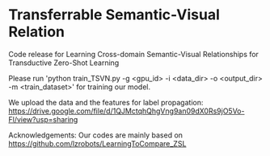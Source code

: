# Transferrable Semantic-Visual Relation
Code release for Learning Cross-domain Semantic-Visual Relationships for Transductive Zero-Shot Learning

Please run
'python train_TSVN.py -g <gpu_id> -i <data_dir> -o <output_dir> -m <train_dataset>'
for training our model.

We upload the data and the features for label propagation:  
https://drive.google.com/file/d/1QJMctqhQhgVng9an09dX0Rs9jO5Vo-Fl/view?usp=sharing

Acknowledgements: Our codes are mainly based on https://github.com/lzrobots/LearningToCompare_ZSL
